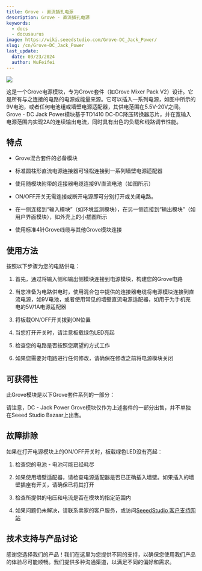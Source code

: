 ```yaml
---
title: Grove - 直流插孔电源
description: Grove - 直流插孔电源
keywords:
  - docs
  - docusaurus
image: https://wiki.seeedstudio.com/Grove-DC_Jack_Power/
slug: /cn/Grove-DC_Jack_Power
last_update:
  date: 03/23/2024
  author: WuFeifei
---
```

![](https://files.seeedstudio.com/wiki/Grove-DC_Jack_Power/img/Power_photo1.jpg)

这是一个Grove电源模块，专为Grove套件（如Grove Mixer Pack V2）设计。它是所有与之连接的电路的电源或能量来源。它可以插入一系列电源，如图中所示的9V电池，或者任何电池组或墙壁电源适配器，其供电范围在5.5V-20V之间。Grove - DC Jack Power模块基于TD1410 DC-DC降压转换器芯片，并在宽输入电源范围内实现2A的连续输出电流，同时具有出色的负载和线路调节性能。

## 特点

* Grove混合套件的必备模块

* 标准圆柱形直流电源连接器可轻松连接到一系列墙壁电源适配器
* 使用随模块附带的连接器电缆连接9V直流电池（如图所示）
* ON/OFF开关无需连接或断开电源即可分别打开或关闭电路。
* 在一侧连接到“输入模块”（如环境监测模块），在另一侧连接到“输出模块”（如用户界面模块），如外壳上的小插图所示
* 使用标准4针Grove线缆与其他Grove模块连接

## 使用方法

按照以下步骤为您的电路供电：

1. 首先，通过将输入侧和输出侧模块连接到电源模块，构建您的Grove电路

2. 当您准备为电路供电时，使用混合包中提供的连接器电缆将电源模块连接到直流电源，如9V电池，或者使用常见的墙壁直流电源适配器，如用于为手机充电的5V/1A电源适配器
3. 将板载ON/OFF开关拨到ON位置
4. 当您打开开关时，请注意板载绿色LED亮起
5. 检查您的电路是否按照您期望的方式工作
6. 如果您需要对电路进行任何修改，请确保在修改之前将电源模块关闭

## 可获得性

此Grove模块是以下Grove套件系列的一部分：

<!-- * [Grove Mixer Pack V2](/Grove-Mixer_Pack_V2 "GROVE MIXER PACK V2") -->

请注意，DC - Jack Power Grove模块仅作为上述套件的一部分出售，并不单独在Seeed Studio Bazaar上出售。

## 故障排除

<dl><dt>如果在打开电源模块上的ON/OFF开关时，板载绿色LED没有亮起： </dt></dl>


1. 检查您的电池 - 电池可能已经耗尽

2. 如果使用墙壁适配器，请检查电源适配器是否已正确插入墙壁。如果插入的墙壁插座有开关，请确保已将其打开
3. 检查所提供的电压和电流是否在模块的指定范围内
4. 如果问题仍未解决，请联系卖家的客户服务，或访问[SeeedStudio 客户支持网站](http://support.seeedstudio.com/)

## 技术支持与产品讨论

感谢您选择我们的产品！我们在这里为您提供不同的支持，以确保您使用我们产品的体验尽可能顺畅。我们提供多种沟通渠道，以满足不同的偏好和需求。

<div class="button_tech_support_container">
<a href="https://forum.seeedstudio.com/" class="button_forum"></a> 
<a href="https://www.seeedstudio.com/contacts" class="button_email"></a>
</div>

<div class="button_tech_support_container">
<a href="https://discord.gg/eWkprNDMU7" class="button_discord"></a> 
<a href="https://github.com/Seeed-Studio/wiki-documents/discussions/69" class="button_discussion"></a>
</div>
